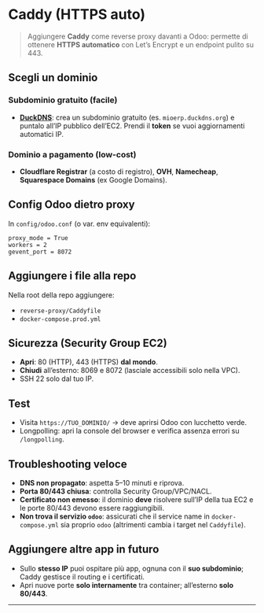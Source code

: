 # Caddy (HTTPS auto)

> Aggiungere **Caddy** come reverse proxy davanti a Odoo: permette di ottenere  **HTTPS automatico** con Let’s Encrypt e un endpoint pulito su 443.

## Scegli un dominio


### Subdominio gratuito (facile)

- [**DuckDNS**](https://www.duckdns.org/): crea un subdominio gratuito (es. `mioerp.duckdns.org`) e puntalo all’IP pubblico dell’EC2. Prendi il **token** se vuoi aggiornamenti automatici IP.

### Dominio a pagamento (low-cost)

- **Cloudflare Registrar** (a costo di registro), **OVH**, **Namecheap**, **Squarespace Domains** (ex Google Domains).

## Config Odoo dietro proxy

In `config/odoo.conf` (o var. env equivalenti):

```
proxy_mode = True
workers = 2
gevent_port = 8072
```

## Aggiungere i file alla repo

Nella root della repo aggiungere:
 - `reverse-proxy/Caddyfile`
 - `docker-compose.prod.yml`

## Sicurezza (Security Group EC2)

- **Apri**: 80 (HTTP), 443 (HTTPS) **dal mondo**.
- **Chiudi** all’esterno: 8069 e 8072 (lasciale accessibili solo nella VPC).
- SSH 22 solo dal tuo IP.

## Test

- Visita `https://TUO_DOMINIO/` → deve aprirsi Odoo con lucchetto verde.
- Longpolling: apri la console del browser e verifica assenza errori su `/longpolling`.

## Troubleshooting veloce

- **DNS non propagato**: aspetta 5–10 minuti e riprova.
- **Porta 80/443 chiusa**: controlla Security Group/VPC/NACL.
- **Certificato non emesso**: il dominio **deve** risolvere sull’IP della tua EC2 e le porte 80/443 devono essere raggiungibili.
- **Non trova il servizio `odoo`**: assicurati che il service name in `docker-compose.yml` sia proprio `odoo` (altrimenti cambia i target nel `Caddyfile`).

## Aggiungere altre app in futuro

- Sullo **stesso IP** puoi ospitare più app, ognuna con il **suo subdominio**; Caddy gestisce il routing e i certificati.
- Apri nuove porte **solo internamente** tra container; all’esterno **solo 80/443**.

---


